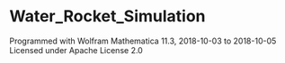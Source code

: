 # Water_Rocket_Simulation
Programmed with Wolfram Mathematica 11.3, 2018-10-03 to 2018-10-05
Licensed under Apache License 2.0

